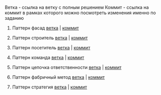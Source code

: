 Ветка - ссылка на ветку с полным решением
Коммит - ссылка на коммит в рамках которого можно посмотреть изменения именно по заданию

1. Паттерн фасад [ветка](https://github.com/losev-al/GoLessons/tree/Lesson1) | [коммит](https://github.com/losev-al/GoLessons/commit/c7496748016a55c82ba7b9f69e8958318ba395fc)

2. Паттерн строитель [ветка](https://github.com/losev-al/GoLessons/tree/Lesson2) | [коммит](https://github.com/losev-al/GoLessons/commit/24ee0886126b0aa935e34124e1821037c66406a7)

3. Паттерн посетитель [ветка](https://github.com/losev-al/GoLessons/tree/Lesson3) | [коммит](https://github.com/losev-al/GoLessons/commit/40e83298496b177c55bb2f388c68427edf15dcdc)

4. Паттерн команда [ветка](https://github.com/losev-al/GoLessons/tree/Lesson4) | [коммит](https://github.com/losev-al/GoLessons/commit/357d92a80f86230b7d67eb6cc9145f447b9dfc3d)

5. Паттерн цепочка ответственности [ветка](https://github.com/losev-al/GoLessons/tree/Lesson5) | [коммит](https://github.com/losev-al/GoLessons/commit/20ecfc3cba95260e3de1d3dc67d777001e5f5652)

6. Паттерн фабричный метод [ветка](https://github.com/losev-al/GoLessons/tree/Lesson6) | [коммит](https://github.com/losev-al/GoLessons/commit/4b5cc31e4eee49b703dee9389759868f142a5c78)

7. Паттерн стратегия [ветка](https://github.com/losev-al/GoLessons/tree/Lesson7) | [коммит](https://github.com/losev-al/GoLessons/commit/3dad9157847ab038a63e74a7c2c642a46cc90424)
